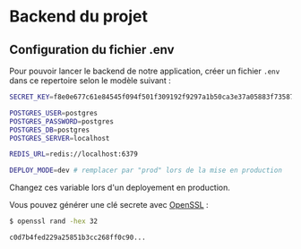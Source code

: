 # Backend du projet

## Configuration du fichier .env

Pour pouvoir lancer le backend de notre application, créer un fichier `.env` dans ce repertoire selon le modèle suivant :

```bash
SECRET_KEY=f8e0e677c61e84545f094f501f309192f9297a1b50ca3e37a05883f7358774df

POSTGRES_USER=postgres
POSTGRES_PASSWORD=postgres
POSTGRES_DB=postgres
POSTGRES_SERVER=localhost

REDIS_URL=redis://localhost:6379

DEPLOY_MODE=dev # remplacer par "prod" lors de la mise en production
```

Changez ces variable lors d'un deployement en production.

Vous pouvez générer une clé secrete avec [OpenSSL](https://www.openssl.org/) :

```sh
$ openssl rand -hex 32

c0d7b4fed229a25851b3cc268ff0c90...
```
